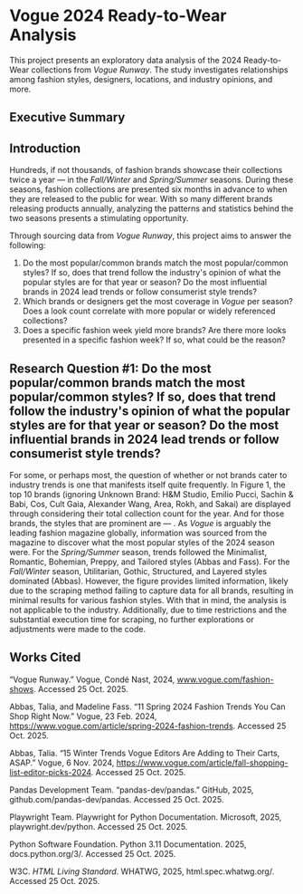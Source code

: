 # Vogue 2024 Ready-to-Wear Analysis
This project presents an exploratory data analysis of the 2024 Ready-to-Wear collections from *Vogue Runway*. The study investigates relationships among fashion styles, designers, locations, and industry opinions, and more.

## Executive Summary

## Introduction
Hundreds, if not thousands, of fashion brands showcase their collections twice a year — in the *Fall/Winter* and *Spring/Summer* seasons. During these seasons, fashion collections are presented six months in advance to when they are released to the public for wear. With so many different brands releasing products annually, analyzing the patterns and statistics behind the two seasons presents a stimulating opportunity. 

Through sourcing data from *Vogue Runway*, this project aims to answer the following:
1. Do the most popular/common brands match the most popular/common styles? If so, does that trend follow the industry's opinion of what the popular styles are for that year or season? Do the most influential brands in 2024 lead trends or follow consumerist style trends?
2. Which brands or designers get the most coverage in *Vogue* per season? Does a look count correlate with more popular or widely referenced collections?
3. Does a specific fashion week yield more brands? Are there more looks presented in a specific fashion week? If so, what could be the reason?

## Research Question #1: Do the most popular/common brands match the most popular/common styles? If so, does that trend follow the industry's opinion of what the popular styles are for that year or season? Do the most influential brands in 2024 lead trends or follow consumerist style trends?

For some, or perhaps most, the question of whether or not brands cater to industry trends is one that manifests itself quite frequently. In Figure 1, the top 10 brands (ignoring Unknown Brand: H&M Studio, Emilio Pucci, Sachin & Babi, Cos, Cult Gaia, Alexander Wang, Area, Rokh, and Sakai) are displayed through considering their total collection count for the year. And for those brands, the styles that are prominent are — . As *Vogue* is arguably the leading fashion magazine globally, information was sourced from the magazine to discover what the most popular styles of the 2024 season were. For the *Spring/Summer* season, trends followed the Minimalist, Romantic, Bohemian, Preppy, and Tailored styles (Abbas and Fass). For the *Fall/Winter* season, Utilitarian, Gothic, Structured, and Layered styles dominated (Abbas).  However, the figure provides limited information, likely due to the scraping method failing to capture data for all brands, resulting in minimal results for various fashion styles. With that in mind, the analysis is not applicable to the industry. Additionally, due to time restrictions and the substantial execution time for scraping, no further explorations or adjustments were made to the code.

## Works Cited

“Vogue Runway.” Vogue, Condé Nast, 2024, www.vogue.com/fashion-shows. Accessed 25 Oct. 2025.

Abbas, Talia, and Madeline Fass. “11 Spring 2024 Fashion Trends You Can Shop Right Now.” Vogue, 23 Feb. 2024, https://www.vogue.com/article/spring-2024-fashion-trends. Accessed 25 Oct. 2025.

Abbas, Talia. “15 Winter Trends Vogue Editors Are Adding to Their Carts, ASAP.” Vogue, 6 Nov. 2024, https://www.vogue.com/article/fall-shopping-list-editor-picks-2024. Accessed 25 Oct. 2025.

Pandas Development Team. “pandas-dev/pandas.” GitHub, 2025, github.com/pandas-dev/pandas. Accessed 25 Oct. 2025.

Playwright Team. Playwright for Python Documentation. Microsoft, 2025, playwright.dev/python. Accessed 25 Oct. 2025.

Python Software Foundation. Python 3.11 Documentation. 2025, docs.python.org/3/. Accessed 25 Oct. 2025.

W3C. *HTML Living Standard*. WHATWG, 2025, html.spec.whatwg.org/. Accessed 25 Oct. 2025.

